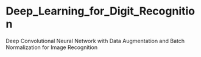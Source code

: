 # Deep_Learning_for_Digit_Recognition
Deep Convolutional Neural Network with Data Augmentation and Batch Normalization for Image Recognition
